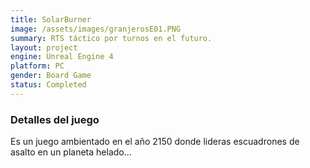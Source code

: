 ```yaml
---
title: SolarBurner
image: /assets/images/granjerosE01.PNG
summary: RTS táctico por turnos en el futuro.
layout: project
engine: Unreal Engine 4
platform: PC
gender: Board Game
status: Completed
---
```


### Detalles del juego

Es un juego ambientado en el año 2150 donde lideras escuadrones de asalto en un planeta helado...

